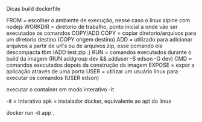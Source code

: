 Dicas build dockerfile

FROM = escolher o ambiente de execução, nesse caso o linux alpine com nodejs
WORKDIR = diretorio de trabalho, ponto inicial a onde vão ser executados os comandos COPY/ADD
COPY = copiar diretorio/arquivos para um diretorio destino (COPY origem destino)
ADD = utilizado para adicionar arquivos a partir de url's ou de arquivos zip, esse comando ele descompacta tbm (ADD test.zip .)
RUN = comandos executados durante o build da imagem (RUN addgroup dev && adduser -S edson -G dev)
CMD = comandos executados depois da construção da imagem
EXPOSE = expor a aplicação através de uma porta
USER = utilizar um usuário linux para executar os comandos (USER edson)

executar o container em modo interativo -it

-it = interativo
apk = instalador docker, equivalente ao apt do linux

docker run -it app .